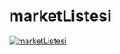 # marketListesi


[![marketListesi](http://img.youtube.com/vi/qxCY5givnrQ/0.jpg)](http://www.youtube.com/watch?v=qxCY5givnrQ)
